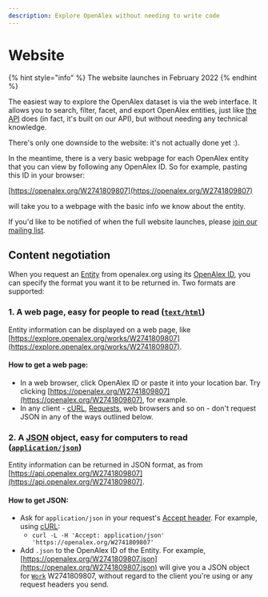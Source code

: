 ```yaml
---
description: Explore OpenAlex without needing to write code
---
```


# Website

{% hint style="info" %}
The website launches in February 2022
{% endhint %}

The easiest way to explore the OpenAlex dataset is via the web interface. It allows you to search, filter, facet, and export OpenAlex entities, just like [the API](api/) does (in fact, it's built on our API), but without needing any technical knowledge.

There's only one downside to the website: it's not actually done yet :).&#x20;

In the meantime, there is a very basic webpage for each OpenAlex entity that you can view by following any OpenAlex ID. So for example, pasting this ID in your browser:

[https://openalex.org/W2741809807](https://openalex.org/W2741809807)

will take you to a webpage with the basic info we know about the entity.

If you'd like to be notified of when the full website launches, please [join our mailing list](http://eepurl.com/hA8PhL).&#x20;

## Content negotiation

When you request an [Entity](about-the-data/) from openalex.org using its [OpenAlex ID](about-the-data/#the-openalex-id), you can specify the format you want it to be returned in. Two formats are supported:

### 1. A web page, easy for people to read ([`text/html`](https://www.iana.org/assignments/media-types/text/html))

Entity information can be displayed on a web page, like [https://explore.openalex.org/works/W2741809807](https://explore.openalex.org/works/W2741809807).

#### **How to get a web page**:&#x20;

* In a web browser, click OpenAlex ID or paste it into your location bar. Try clicking [https://openalex.org/W2741809807](https://openalex.org/W2741809807), for example.
* In any client  - [cURL](https://curl.se), [Requests](https://docs.python-requests.org/en/latest/), web browsers and so on - don't request JSON in any of the ways outlined below.

### 2. A [JSON](https://json.org) object, easy for computers to read ([`application/json`](https://www.iana.org/assignments/media-types/application/json))

Entity information can be returned in JSON format, as from [https://api.openalex.org/W2741809807](https://api.openalex.org/W2741809807).

#### **How to get JSON:**

* Ask for `application/json` in your request's [Accept header](https://www.w3.org/Protocols/rfc2616/rfc2616-sec14.html#sec14.1). For example, using [cURL](https://curl.se):&#x20;
  * &#x20;`curl -L -H 'Accept: application/json' 'https://openalex.org/W2741809807'`
* Add `.json` to the OpenAlex ID of the Entity. For example, [https://openalex.org/W2741809807.json](https://openalex.org/W2741809807.json) will give you a JSON object for [`Work`](about-the-data/work.md) W2741809807, without regard to the client you're using or any request headers you send.

##


